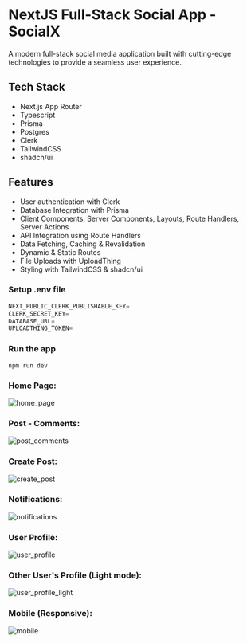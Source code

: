 # NextJS Full-Stack Social App - SocialX

A modern full-stack social media application built with cutting-edge technologies to provide a seamless user experience.

## Tech Stack
- Next.js App Router
- Typescript
- Prisma
- Postgres
- Clerk
- TailwindCSS
- shadcn/ui

## Features
 
 - User authentication with Clerk
 - Database Integration with Prisma
 - Client Components, Server Components, Layouts, Route Handlers, Server Actions
 - API Integration using Route Handlers
 - Data Fetching, Caching & Revalidation
 - Dynamic & Static Routes
 - File Uploads with UploadThing
 - Styling with TailwindCSS & shadcn/ui

### Setup .env file

```js
NEXT_PUBLIC_CLERK_PUBLISHABLE_KEY=
CLERK_SECRET_KEY=
DATABASE_URL=
UPLOADTHING_TOKEN=
```

### Run the app

```shell
npm run dev
```

### Home Page:
![home_page](https://github.com/user-attachments/assets/d5caf33b-c088-400e-9ade-dadfadb973e9)
### Post - Comments:
![post_comments](https://github.com/user-attachments/assets/d15b86e3-b8ea-4a06-9d48-a99f64493a91)
### Create Post:
![create_post](https://github.com/user-attachments/assets/2454b6d1-fdba-4200-8a99-a910b6238632)
### Notifications:
![notifications](https://github.com/user-attachments/assets/0193668b-a256-4204-a1a3-fe726daec5fb)
### User Profile:
![user_profile](https://github.com/user-attachments/assets/7759ab7f-ed17-49fd-b683-e85659a78fb1)
### Other User's Profile (Light mode):
![user_profile_light](https://github.com/user-attachments/assets/872a5e8b-9ffb-4f00-ab29-caec2ea7c893)
### Mobile (Responsive):
![mobile](https://github.com/user-attachments/assets/fbe9d57b-e812-4a95-b39f-dcaeaad345b2)
